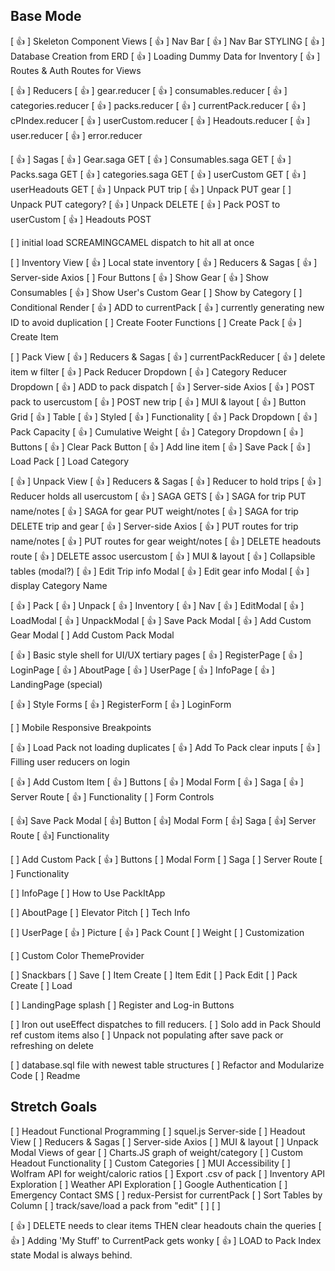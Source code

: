 ## Base Mode
[ 👍 ] Skeleton Component Views
[ 👍 ] Nav Bar 
  [ 👍 ] Nav Bar STYLING
[ 👍 ] Database Creation from ERD
[ 👍 ] Loading Dummy Data for Inventory
[ 👍 ] Routes & Auth Routes for Views
<!--  -->
[ 👍 ] Reducers
  [ 👍 ] gear.reducer
  [ 👍 ] consumables.reducer
  [ 👍 ] categories.reducer
  [ 👍 ] packs.reducer
  [ 👍 ] currentPack.reducer
  [ 👍 ] cPIndex.reducer
  [ 👍 ] userCustom.reducer
  [ 👍 ] Headouts.reducer
  [ 👍 ] user.reducer
  [ 👍 ] error.reducer

  <!--  -->
[ 👍 ] Sagas
  [ 👍 ] Gear.saga GET
  [ 👍 ] Consumables.saga GET
  [ 👍 ] Packs.saga GET
  [ 👍 ] categories.saga GET
  [ 👍 ] userCustom GET
  [ 👍 ] userHeadouts GET
  [ 👍 ] Unpack PUT trip
  [ 👍 ] Unpack PUT gear
  [ ] Unpack PUT category?
  [ 👍 ] Unpack DELETE
  [ 👍 ] Pack POST to userCustom
  [ 👍 ] Headouts POST 

  [ ] initial load SCREAMINGCAMEL dispatch to hit all at once
  
<!--  -->
[ ] Inventory View
  [ 👍 ] Local state inventory
  [ 👍 ] Reducers & Sagas
  [ 👍 ] Server-side Axios
  [ ] Four Buttons
    [ 👍 ] Show Gear
    [ 👍 ] Show Consumables
    [ 👍 ] Show User's Custom Gear
    [ ] Show by Category
      [ ] Conditional Render
  [ 👍 ] ADD to currentPack
    [ 👍 ] currently generating new ID to avoid duplication
[ ] Create Footer Functions
    [ ] Create Pack
    [ 👍 ] Create Item

<!--  -->
[ ] Pack View
  [ 👍 ] Reducers & Sagas
    [ 👍 ] currentPackReducer
    [ 👍 ] delete item w filter
    [ 👍 ] Pack Reducer Dropdown
    [ 👍 ] Category Reducer Dropdown
    [ 👍 ] ADD to pack dispatch
  [ 👍 ] Server-side Axios
    [ 👍 ] POST pack to usercustom
    [ 👍 ] POST new trip 
  [ 👍 ] MUI & layout
    [ 👍 ] Button Grid
    [ 👍 ] Table
    [ 👍 ] Styled
  [ 👍 ] Functionality
    [ 👍 ] Pack Dropdown
    [ 👍 ] Pack Capacity
    [ 👍 ] Cumulative Weight
    [ 👍 ] Category Dropdown
  [ 👍 ] Buttons
    [ 👍 ] Clear Pack Button
    [ 👍 ] Add line item
    [ 👍 ] Save Pack
    [ 👍 ] Load Pack
      [ ] Load Category

<!--  -->
[ 👍 ] Unpack View
  [ 👍 ] Reducers & Sagas
    [ 👍 ] Reducer to hold trips
    [ 👍 ] Reducer holds all usercustom
    [ 👍 ] SAGA GETS
    [ 👍 ] SAGA for trip PUT name/notes
    [ 👍 ] SAGA for gear PUT weight/notes
    [ 👍 ] SAGA for trip DELETE
      trip and gear
  [ 👍 ] Server-side Axios
    [ 👍 ] PUT routes for trip name/notes
    [ 👍 ] PUT routes for gear weight/notes
    [ 👍 ] DELETE headouts route
    [ 👍 ] DELETE assoc usercustom
  [ 👍 ] MUI & layout
    [ 👍 ] Collapsible tables (modal?)
    [ 👍 ] Edit Trip info Modal
    [ 👍 ] Edit gear info Modal
    [ 👍 ] display Category Name
  

<!-- Styling! --> 
  [ 👍 ] Pack
  [ 👍 ] Unpack
  [ 👍 ] Inventory
  [ 👍 ] Nav
  [ 👍 ] EditModal
  [ 👍 ] LoadModal
  [ 👍 ] UnpackModal
  [ 👍 ] Save Pack Modal
  [ 👍 ] Add Custom Gear Modal
  [ ] Add Custom Pack Modal

[ 👍 ] Basic style shell for UI/UX
  tertiary pages
  [ 👍 ] RegisterPage
  [ 👍 ] LoginPage
  [ 👍 ] AboutPage
  [ 👍 ] UserPage
  [ 👍 ] InfoPage
  [ 👍 ] LandingPage (special)

[ 👍 ] Style Forms
  [ 👍 ] RegisterForm
  [ 👍 ] LoginForm

  [ ] Mobile Responsive Breakpoints

<!-- Functional stuff -->
[ 👍 ] Load Pack not loading duplicates
[ 👍 ] Add To Pack clear inputs
[ 👍 ] Filling user reducers on login

[ 👍 ] Add Custom Item
  [ 👍 ] Buttons
  [ 👍 ] Modal Form
  [ 👍 ] Saga
  [ 👍 ] Server Route
  [ 👍 ] Functionality
  [ ] Form Controls

[ 👍] Save Pack Modal
  [ 👍] Button
  [ 👍] Modal Form
  [ 👍] Saga
  [ 👍] Server Route
  [ 👍] Functionality

<!-- Final Sprint -->
<!-- Content -->
[ ] Add Custom Pack
  [ 👍 ] Buttons
  [ ] Modal Form
  [ ] Saga
  [ ] Server Route
  [ ] Functionality

[ ] InfoPage
  [ ] How to Use PackItApp

[ ] AboutPage
  [ ] Elevator Pitch
  [ ] Tech Info

[ ] UserPage
  [ 👍 ] Picture
  [ 👍 ] Pack Count
  [ ] Weight
  [ ] Customization

<!-- Styling -->
[ ] Custom Color ThemeProvider

[ ] Snackbars
  [ ] Save
  [ ] Item Create
  [ ] Item Edit
  [ ] Pack Edit
  [ ] Pack Create
  [ ] Load

[ ] LandingPage splash
  [ ] Register and Log-in Buttons

<!-- Bugs -->
[ ] Iron out useEffect dispatches to fill reducers. 
[ ] Solo add in Pack
  Should ref custom items also
[ ] Unpack not populating after save pack or refreshing on delete

<!-- Put a bow on it -->
[ ] database.sql file with newest table structures
[ ] Refactor and Modularize Code
[ ] Readme
<!--  -->


## Stretch Goals
[ ] Headout Functional Programming
  [ ] squel.js Server-side
[ ] Headout View
  [ ] Reducers & Sagas
  [ ] Server-side Axios
  [ ] MUI & layout
[ ] Unpack Modal Views of gear
  [ ] Charts.JS graph of weight/category
[ ] Custom Headout Functionality
[ ] Custom Categories
[ ] MUI Accessibility
[ ] Wolfram API for weight/caloric ratios
[ ] Export .csv of pack
[ ] Inventory API Exploration
[ ] Weather API Exploration
[ ] Google Authentication
[ ] Emergency Contact SMS 
[ ] redux-Persist for     currentPack
[ ] Sort Tables by Column
[ ] track/save/load a
pack from "edit"
[ ]
[ ]


<!-- Cleared Bugs -->
[ 👍 ] DELETE needs to clear items
    THEN clear headouts
    chain the queries
[ 👍 ] Adding 'My Stuff' to
    CurrentPack gets wonky
[ 👍 ] LOAD to Pack Index state
    Modal is always behind.